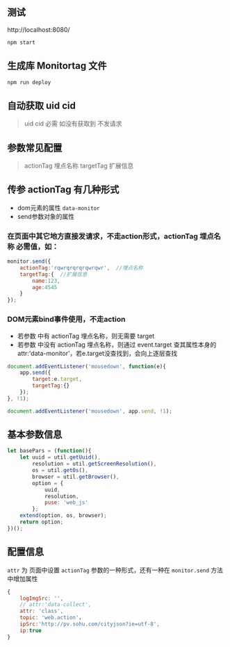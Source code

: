 

## 测试

http://localhost:8080/

```bash
npm start
```

## 生成库 Monitortag 文件

```bash
npm run deploy
```


## 自动获取 uid cid
> uid  cid  必需
> 如没有获取到 不发请求

## 参数常见配置
> actionTag 埋点名称
> targetTag 扩展信息


## 传参 actionTag 有几种形式

- dom元素的属性 `data-monitor`
- send参数对象的属性 


### 在页面中其它地方直接发请求，不走action形式，actionTag 埋点名称 必需值，如：

```js
monitor.send({
    actionTag:'rqwrqrqrqrqwrqwr',  //埋点名称
    targetTag:{  //扩展信息
        name:123,
        age:4545
    }
});
```

### DOM元素bind事件使用，不走action

- 若参数 中有 actionTag 埋点名称，则无需要 target
- 若参数 中没有 actionTag 埋点名称，则通过 event.target 查其属性本身的 attr:'data-monitor'，若e.target没查找到，会向上逐层查找

```js 
document.addEventListener('mousedown', function(e){
    app.send({
        target:e.target,
        targetTag:{}
    });
}, !1);
```

```js
document.addEventListener('mousedown', app.send, !1);
```

## 基本参数信息

```js
let basePars = (function(){
    let uuid = util.getUuid(),
        resolution = util.getScreenResolution(),
        os = util.getOs(),
        browser = util.getBrowser(),
        option = {
            uuid,
            resolution,
            puse: 'web_js'
        };
    extend(option, os, browser);
    return option;
})();
```

## 配置信息

`attr` 为 页面中设置 `actionTag` 参数的一种形式，还有一种在  `monitor.send` 方法 中增加属性

```js
{
    logImgSrc: '',
    // attr:'data-collect',
    attr: 'class',
    topic: 'web.action'，
    ipSrc:'http://pv.sohu.com/cityjson?ie=utf-8',
    ip:true
}
```
